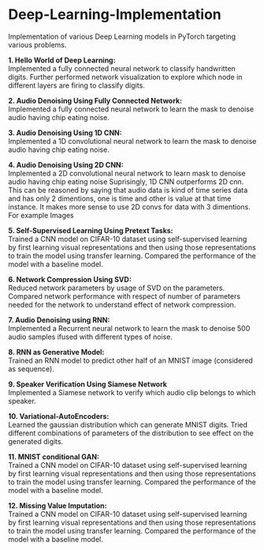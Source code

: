 # Deep-Learning-Implementation
Implementation of various Deep Learning models in PyTorch targeting various problems.

**1. Hello World of Deep Learning:**\
Implemented a fully connected neural network to classify handwritten digits. Further performed network visualization to explore which node in different layers are firing to classify digits.

**2. Audio Denoising Using Fully Connected Network:**\
Implemented a fully connected neural network to learn the mask to denoise audio having chip eating noise.

**3. Audio Denoising Using 1D CNN:**\
Implemented a 1D convolutional neural network to learn the mask to denoise audio having chip eating noise.

**4. Audio Denoising Using 2D CNN:**\
Implemented a 2D convolutional neural network to learn mask to denoise audio having chip eating noise Suprisingly, 1D CNN outperforms 2D cnn. This can be reasoned by saying that audio data is kind of time series data and has only 2 dimentions, one is time and other is value at that time instance. It makes more sense to use 2D convs for data with 3 dimentions. For example Images

**5. Self-Supervised Learning Using Pretext Tasks:**\
Trained a CNN model on CIFAR-10 dataset using self-supervised learning by first learning visual representations and then using those representations to train the model using transfer learning. Compared the performance of the model with a baseline model.

**6. Network Compression Using SVD:**\
Reduced network parameters by usage of SVD on the parameters. Compared network performance with respect of number of parameters needed for the network to understand effect of network compression.

**7. Audio Denoising using RNN:**\
Implemented a Recurrent neural network to learn the mask to denoise 500 audio samples ifused with different types of noise.

**8. RNN as Generative Model:**\
Trained an RNN model to predict other half of an MNIST image (considered as sequence).

**9. Speaker Verification Using Siamese Network**\
Implemented a Siamese network to verify which audio clip belongs to which speaker.

**10. Variational-AutoEncoders:**\
Learned the gaussian distribution which can generate MNIST digits. Tried different combinations of parameters of the distribution to see effect on the generated digits.

**11. MNIST conditional GAN:**\
Trained a CNN model on CIFAR-10 dataset using self-supervised learning by first learning visual representations and then using those representations to train the model using transfer learning. Compared the performance of the model with a baseline model.

**12. Missing Value Imputation:**\
Trained a CNN model on CIFAR-10 dataset using self-supervised learning by first learning visual representations and then using those representations to train the model using transfer learning. Compared the performance of the model with a baseline model.
